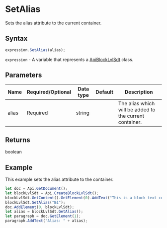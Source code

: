 # SetAlias

Sets the alias attribute to the current container.

## Syntax

```javascript
expression.SetAlias(alias);
```

`expression` - A variable that represents a [ApiBlockLvlSdt](../ApiBlockLvlSdt.md) class.

## Parameters

| **Name** | **Required/Optional** | **Data type** | **Default** | **Description** |
| ------------- | ------------- | ------------- | ------------- | ------------- |
| alias | Required | string |  | The alias which will be added to the current container. |

## Returns

boolean

## Example

This example sets the alias attribute to the container.

```javascript editor-
let doc = Api.GetDocument();
let blockLvlSdt = Api.CreateBlockLvlSdt();
blockLvlSdt.GetContent().GetElement(0).AddText("This is a block text content control with alias '№1'.");
blockLvlSdt.SetAlias("№1");
doc.AddElement(0, blockLvlSdt);
let alias = blockLvlSdt.GetAlias();
let paragraph = doc.GetElement(1);
paragraph.AddText("Alias: " + alias);
```
